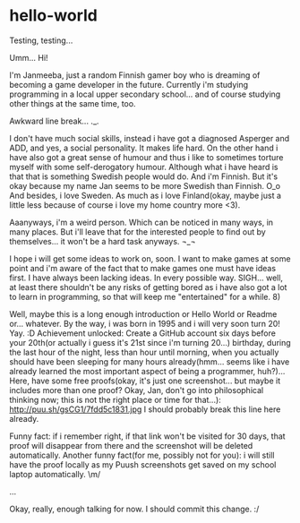 # hello-world
Testing, testing...

Umm...
Hi!

I'm Janmeeba, just a random Finnish gamer boy who is dreaming of becoming a game developer in the future.
Currently i'm studying programming in a local upper secondary school... and of course studying other things at the same time, too.

Awkward line break... ._.

I don't have much social skills, instead i have got a diagnosed Asperger and ADD, and yes, a social personality. It makes life hard.
On the other hand i have also got a great sense of humour and thus i like to sometimes torture myself with some self-derogatory humour.
Although what i have heard is that that is something Swedish people would do. And i'm Finnish. But it's okay because my name Jan seems to be more Swedish than Finnish. O_o And besides, i love Sweden. As much as i love Finland(okay, maybe just a little less because of course i love my home country more <3).

Aaanyways, i'm a weird person. Which can be noticed in many ways, in many places. But i'll leave that for the interested people to find out by themselves... it won't be a hard task anyways. ¬_¬

I hope i will get some ideas to work on, soon. I want to make games at some point and i'm aware of the fact that to make games one must have ideas first. I have always been lacking ideas. In every possible way. SIGH... well, at least there shouldn't be any risks of getting bored as i have also got a lot to learn in programming, so that will keep me "entertained" for a while. 8)

Well, maybe this is a long enough introduction or Hello World or Readme or... whatever. By the way, i was born in 1995 and i will very soon turn 20! Yay. :D Achievement unlocked: Create a GitHub account six days before your 20th(or actually i guess it's 21st since i'm turning 20...) birthday, during the last hour of the night, less than hour until morning, when you actually should have been sleeping for many hours already(hmm... seems like i have already learned the most important aspect of being a programmer, huh?)... Here, have some free proofs(okay, it's just one screenshot... but maybe it includes more than one proof? Okay, Jan, don't go into philosophical thinking now; this is not the right place or time for that...): http://puu.sh/gsCG1/7fdd5c1831.jpg I should probably break this line here already.

Funny fact: if i remember right, if that link won't be visited for 30 days, that proof will disappear from there and the screenshot will be deleted automatically. Another funny fact(for me, possibly not for you): i will still have the proof locally as my Puush screenshots get saved on my school laptop automatically. \m/

...

Okay, really, enough talking for now. I should commit this change. :/
